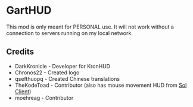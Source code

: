 # GartHUD

This mod is only meant for PERSONAL use. It will not work without a connection to servers running on my local network.

## Credits

- DarkKronicle - Developer for KronHUD
- Chronos22 - Created logo
- qsefthuopq - Created Chinese translations
- TheKodeToad - Contributor (also has mouse movement HUD from [Sol Client](https://github.com/Sol-Client/))
- moehreag - Contributor
